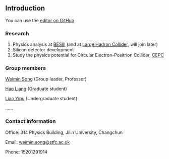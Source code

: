 ## Introduction

You can use the [editor on GitHub](https://github.com/weiminsong/SONGGROUP.github.io/edit/master/README.md)

### Research

1. Physics analysis at [BESIII](http://bes3.ihep.ac.cn) (and at [Large Hadron Collider](https://home.cern/science/accelerators/large-hadron-collider), will join later)
2. Silicon detector development
3. Study the physics potential for Circular Electron-Positrion Collider, [CEPC](CEPC.md)

### Group members

[Weimin Song](https://github.com/weiminsong/SONGGROUP.github.io/edit/master/songwm.md) (Group leader, Professor)

[Hao Liang]() (Graduate student)

[Liao Yipu](https://liaoyp0615.github.io) (Undergraduate student)

......



### Contact information

Office: 314 Physics Building, Jilin University, Changchun

Email: weimin.song@stfc.ac.uk

Phone: 15201291914
